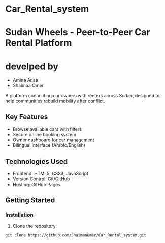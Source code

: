 # Car_Rental_system
#  Sudan Wheels - Peer-to-Peer Car Rental Platform
# develped by
- Amina Anas
- Shaimaa Omer
  
A platform connecting car owners with renters across Sudan, designed to help communities rebuild mobility after conflict.

##  Key Features
- Browse available cars with filters
- Secure online booking system
- Owner dashboard for car management
- Bilingual interface (Arabic/English)

##  Technologies Used
- Frontend: HTML5, CSS3, JavaScript
- Version Control: Git/GitHub
- Hosting: GitHub Pages

##  Getting Started

### Installation
1. Clone the repository:
```bash
git clone https://github.com/ShaimaaOmer/Car_Rental_system.git
